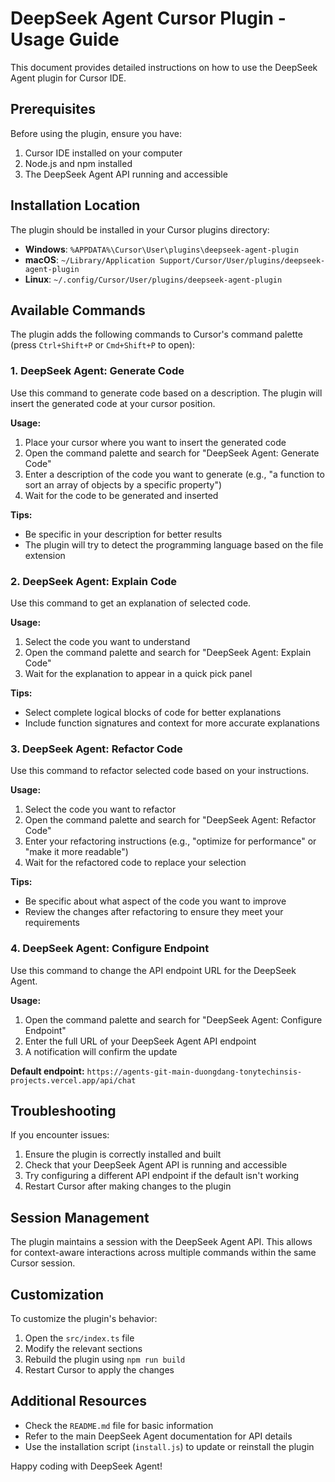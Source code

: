 # DeepSeek Agent Cursor Plugin - Usage Guide

This document provides detailed instructions on how to use the DeepSeek Agent plugin for Cursor IDE.

## Prerequisites

Before using the plugin, ensure you have:

1. Cursor IDE installed on your computer
2. Node.js and npm installed
3. The DeepSeek Agent API running and accessible

## Installation Location

The plugin should be installed in your Cursor plugins directory:

- **Windows**: `%APPDATA%\Cursor\User\plugins\deepseek-agent-plugin`
- **macOS**: `~/Library/Application Support/Cursor/User/plugins/deepseek-agent-plugin`
- **Linux**: `~/.config/Cursor/User/plugins/deepseek-agent-plugin`

## Available Commands

The plugin adds the following commands to Cursor's command palette (press `Ctrl+Shift+P` or `Cmd+Shift+P` to open):

### 1. DeepSeek Agent: Generate Code

Use this command to generate code based on a description. The plugin will insert the generated code at your cursor position.

**Usage:**
1. Place your cursor where you want to insert the generated code
2. Open the command palette and search for "DeepSeek Agent: Generate Code"
3. Enter a description of the code you want to generate (e.g., "a function to sort an array of objects by a specific property")
4. Wait for the code to be generated and inserted

**Tips:**
- Be specific in your description for better results
- The plugin will try to detect the programming language based on the file extension

### 2. DeepSeek Agent: Explain Code

Use this command to get an explanation of selected code.

**Usage:**
1. Select the code you want to understand
2. Open the command palette and search for "DeepSeek Agent: Explain Code"
3. Wait for the explanation to appear in a quick pick panel

**Tips:**
- Select complete logical blocks of code for better explanations
- Include function signatures and context for more accurate explanations

### 3. DeepSeek Agent: Refactor Code

Use this command to refactor selected code based on your instructions.

**Usage:**
1. Select the code you want to refactor
2. Open the command palette and search for "DeepSeek Agent: Refactor Code"
3. Enter your refactoring instructions (e.g., "optimize for performance" or "make it more readable")
4. Wait for the refactored code to replace your selection

**Tips:**
- Be specific about what aspect of the code you want to improve
- Review the changes after refactoring to ensure they meet your requirements

### 4. DeepSeek Agent: Configure Endpoint

Use this command to change the API endpoint URL for the DeepSeek Agent.

**Usage:**
1. Open the command palette and search for "DeepSeek Agent: Configure Endpoint"
2. Enter the full URL of your DeepSeek Agent API endpoint
3. A notification will confirm the update

**Default endpoint:** `https://agents-git-main-duongdang-tonytechinsis-projects.vercel.app/api/chat`

## Troubleshooting

If you encounter issues:

1. Ensure the plugin is correctly installed and built
2. Check that your DeepSeek Agent API is running and accessible
3. Try configuring a different API endpoint if the default isn't working
4. Restart Cursor after making changes to the plugin

## Session Management

The plugin maintains a session with the DeepSeek Agent API. This allows for context-aware interactions across multiple commands within the same Cursor session.

## Customization

To customize the plugin's behavior:

1. Open the `src/index.ts` file
2. Modify the relevant sections
3. Rebuild the plugin using `npm run build`
4. Restart Cursor to apply the changes

## Additional Resources

- Check the `README.md` file for basic information
- Refer to the main DeepSeek Agent documentation for API details
- Use the installation script (`install.js`) to update or reinstall the plugin

Happy coding with DeepSeek Agent! 